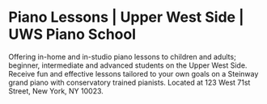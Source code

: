 Piano Lessons | Upper West Side | UWS Piano School
====================

Offering in-home and in-studio piano lessons to children and adults; beginner, intermediate and advanced students on the Upper West Side.  Receive fun and effective lessons tailored to your own goals on a Steinway grand piano with conservatory trained pianists.  Located at 123 West 71st Street, New York, NY 10023.
